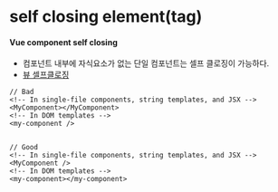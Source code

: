 # self closing element(tag)

#### Vue component self closing

* 컴포넌트 내부에 자식요소가 없는 단일 컴포넌트는 셀프 클로징이 가능하다.
* [뷰 셀프클로징](https://v2.vuejs.org/v2/style-guide/?redirect=true#Self-closing-components-strongly-recommended)

```
// Bad
<!-- In single-file components, string templates, and JSX -->
<MyComponent></MyComponent>
<!-- In DOM templates -->
<my-component />


// Good
<!-- In single-file components, string templates, and JSX -->
<MyComponent />
<!-- In DOM templates -->
<my-component></my-component>
```

